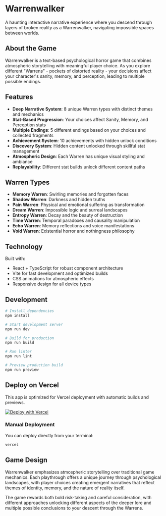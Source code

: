 # Warrenwalker

A haunting interactive narrative experience where you descend through layers of broken reality as a Warrenwalker, navigating impossible spaces between worlds.

## About the Game

Warrenwalker is a text-based psychological horror game that combines atmospheric storytelling with meaningful player choice. As you explore different "Warrens" - pockets of distorted reality - your decisions affect your character's sanity, memory, and perception, leading to multiple possible endings.

## Features

- **Deep Narrative System**: 8 unique Warren types with distinct themes and mechanics
- **Stat-Based Progression**: Your choices affect Sanity, Memory, and Perception stats
- **Multiple Endings**: 5 different endings based on your choices and collected fragments
- **Achievement System**: 10 achievements with hidden unlock conditions
- **Discovery System**: Hidden content unlocked through skillful stat management
- **Atmospheric Design**: Each Warren has unique visual styling and ambiance
- **Replayability**: Different stat builds unlock different content paths

## Warren Types

- **Memory Warren**: Swirling memories and forgotten faces
- **Shadow Warren**: Darkness and hidden truths  
- **Pain Warren**: Physical and emotional suffering as transformation
- **Dream Warren**: Impossible logic and surreal landscapes
- **Entropy Warren**: Decay and the beauty of destruction
- **Time Warren**: Temporal paradoxes and causality manipulation
- **Echo Warren**: Memory reflections and voice manifestations  
- **Void Warren**: Existential horror and nothingness philosophy

## Technology

Built with:
- React + TypeScript for robust component architecture
- Vite for fast development and optimized builds
- CSS animations for atmospheric effects
- Responsive design for all device types

## Development

```bash
# Install dependencies
npm install

# Start development server
npm run dev

# Build for production
npm run build

# Run linter
npm run lint

# Preview production build
npm run preview
```

## Deploy on Vercel

This app is optimized for Vercel deployment with automatic builds and previews.

[![Deploy with Vercel](https://vercel.com/button)](https://vercel.com/new/clone?repository-url=https://github.com/cymtm/Warrenwalker)

### Manual Deployment

You can deploy directly from your terminal:

```bash
vercel
```

## Game Design

Warrenwalker emphasizes atmospheric storytelling over traditional game mechanics. Each playthrough offers a unique journey through psychological landscapes, with player choices creating emergent narratives that reflect themes of identity, memory, and the nature of reality itself.

The game rewards both bold risk-taking and careful consideration, with different approaches unlocking different aspects of the deeper lore and multiple possible conclusions to your descent through the Warrens.
